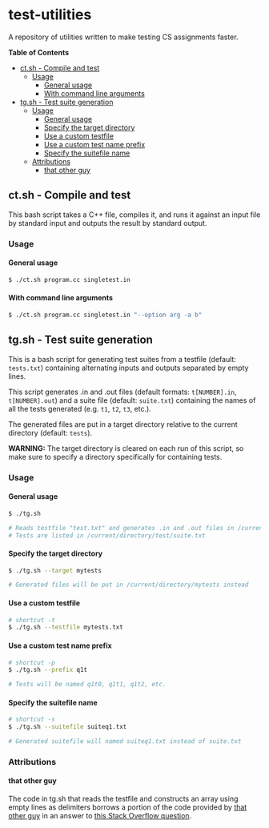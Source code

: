 test-utilities
==============

A repository of utilities written to make testing CS assignments faster.

**Table of Contents**

- [ct.sh - Compile and test](#ctsh---compile-and-test)
  - [Usage](#usage)
    - [General usage](#general-usage)
    - [With command line arguments](#with-command-line-arguments)
- [tg.sh - Test suite generation](#tgsh---test-suite-generation)
  - [Usage](#usage-1)
    - [General usage](#general-usage-1)
    - [Specify the target directory](#specify-the-target-directory)
    - [Use a custom testfile](#use-a-custom-testfile)
    - [Use a custom test name prefix](#use-a-custom-test-name-prefix)
    - [Specify the suitefile name](#specify-the-suitefile-name)
  - [Attributions](#attributions)
    - [that other guy](#that-other-guy)

## ct.sh - Compile and test

This bash script takes a C++ file, compiles it, and runs it against an input file by standard input and outputs the result by standard output.

### Usage

#### General usage
```bash
$ ./ct.sh program.cc singletest.in
```

#### With command line arguments
```bash
$ ./ct.sh program.cc singletest.in "--option arg -a b"
```


## tg.sh - Test suite generation

This is a bash script for generating test suites from a testfile (default: `tests.txt`) containing alternating inputs and outputs separated by empty lines.

This script generates .in and .out files (default formats: `t[NUMBER].in`, `t[NUMBER].out`) and a suite file (default: `suite.txt`) containing the names of all the tests generated (e.g. `t1`, `t2`, `t3`, etc.).

The generated files are put in a target directory relative to the current directory (default: `tests`).

**WARNING:** The target directory is cleared on each run of this script, so make sure to specify a directory specifically for containing tests.

### Usage

#### General usage
```bash
$ ./tg.sh

# Reads testfile "test.txt" and generates .in and .out files in /current/directory/test
# Tests are listed in /current/directory/test/suite.txt
```

#### Specify the target directory
```bash
$ ./tg.sh --target mytests

# Generated files will be put in /current/directory/mytests instead
```

#### Use a custom testfile
```bash
# shortcut -t
$ ./tg.sh --testfile mytests.txt
```

#### Use a custom test name prefix
```bash
# shortcut -p
$ ./tg.sh --prefix q1t

# Tests will be named q1t0, q1t1, q1t2, etc.
```

#### Specify the suitefile name
```bash
# shortcut -s
$ ./tg.sh --suitefile suiteq1.txt

# Generated suitefile will named suiteq1.txt instead of suite.txt
```

### Attributions

#### that other guy

The code in tg.sh that reads the testfile and constructs an array using empty lines as delimiters borrows a portion of the code provided by [that other guy](http://stackoverflow.com/users/1899640/that-other-guy) in an answer to [this Stack Overflow question](http://stackoverflow.com/questions/18539369/split-text-file-into-array-based-on-an-empty-line-or-any-non-used-character).

